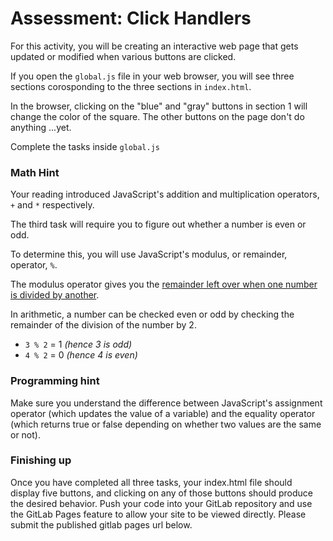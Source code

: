 # Assessment: Click Handlers #

For this activity, you will be creating an interactive web page that gets updated or modified when various buttons are clicked. 

If you open the `global.js` file in your web browser, you will see three sections corosponding to the three sections in `index.html`.

In the browser, clicking on the "blue" and "gray" buttons in section 1 will change the color of the square. The other buttons on the page don't do anything ...yet.

Complete the tasks inside `global.js`

### Math Hint ###

Your reading introduced JavaScript's addition and multiplication operators, `+` and `*` respectively.

The third task will require you to figure out whether a number is even or odd.

To determine this, you will use JavaScript's modulus, or remainder, operator, `%`.

The modulus operator gives you the [remainder left over when one number is divided by another](https://www.mathsisfun.com/numbers/division-remainder.html).

In arithmetic, a number can be checked even or odd by checking the remainder of the division of the number by 2.

-	`3 % 2` = 1 _(hence 3 is odd)_
-	`4 % 2` = 0 _(hence 4 is even)_

### Programming hint ###

Make sure you understand the difference between JavaScript's assignment operator (which updates the value of a variable) and the equality operator (which returns true or false depending on whether two values are the same or not).

### Finishing up ###

Once you have completed all three tasks, your index.html file should display five buttons, and clicking on any of those buttons should produce the desired behavior. Push your code into your GitLab repository and use the GitLab Pages feature to allow your site to be viewed directly. Please submit the published gitlab pages url below.
